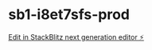 # sb1-i8et7sfs-prod

[Edit in StackBlitz next generation editor ⚡️](https://stackblitz.com/~/github.com/oIdGeNgLen/sb1-i8et7sfs-prod)